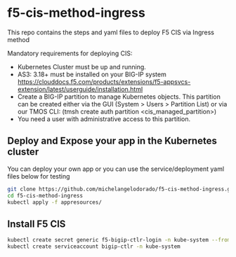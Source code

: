 # f5-cis-method-ingress

This repo contains the steps and yaml files to deploy F5 CIS via Ingress method

Mandatory requirements for deploying CIS:

- Kubernetes Cluster must be up and running.
- AS3: 3.18+ must be installed on your BIG-IP system https://clouddocs.f5.com/products/extensions/f5-appsvcs-extension/latest/userguide/installation.html
- Create a BIG-IP partition to manage Kubernetes objects. This partition can be created either via the GUI (System > Users > Partition List) or via our TMOS CLI: (tmsh create auth partition <cis_managed_partition>)
- You need a user with administrative access to this partition.

## Deploy and Expose your app in the Kubernetes cluster

You can deploy your own app or you can use the service/deployment yaml files below for testing

```bash
git clone https://github.com/michelangelodorado/f5-cis-method-ingress.git
cd f5-cis-method-ingress
kubectl apply -f appresources/
```

## Install F5 CIS

```bash
kubectl create secret generic f5-bigip-ctlr-login -n kube-system --from-literal=username=admin --from-literal=password=<password>
kubectl create serviceaccount bigip-ctlr -n kube-system
```
